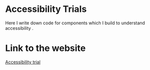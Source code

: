 # Accessibility Trials 

Here I write down code for components which I build to understand accessibility . 


# Link to the website
[Accessibility trial](https://accessibility-trials.vercel.app/)
